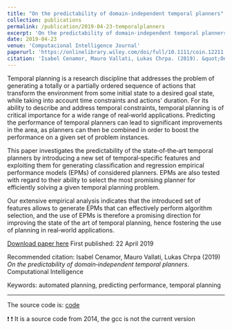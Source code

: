 ```yaml
---
title: "On the predictability of domain‐independent temporal planners"
collection: publications
permalink: /publication/2019-04-23-temporalplanners
excerpt: 'On the predictability of domain‐independent temporal planners'
date: 2019-04-23
venue: 'Computacional Intelligence Journal'
paperurl: 'https://onlinelibrary.wiley.com/doi/full/10.1111/coin.12211'
citation: 'Isabel Cenamor, Mauro Vallati, Lukas Chrpa. (2019). &quot;On the predictability of domain‐independent temporal planners.&quot;<i>Computational Intelligence</i>.'
---
```

Temporal planning is a research discipline that addresses the problem of generating a totally or a partially ordered sequence of actions that transform the environment from some initial state to a desired goal state, while taking into account time constraints and actions' duration. For its ability to describe and address temporal constraints, temporal planning is of critical importance for a wide range of real‐world applications. Predicting the performance of temporal planners can lead to significant improvements in the area, as planners can then be combined in order to boost the performance on a given set of problem instances.

This paper investigates the predictability of the state‐of‐the‐art temporal planners by introducing a new set of temporal‐specific features and exploiting them for generating classification and regression empirical performance models (EPMs) of considered planners. EPMs are also tested with regard to their ability to select the most promising planner for efficiently solving a given temporal planning problem.

Our extensive empirical analysis indicates that the introduced set of features allows to generate EPMs that can effectively perform algorithm selection, and the use of EPMs is therefore a promising direction for improving the state of the art of temporal planning, hence fostering the use of planning in real‐world applications.

[Download paper here](https://onlinelibrary.wiley.com/doi/full/10.1111/coin.12211)
First published: 22 April 2019

Recommended citation:
Isabel Cenamor, Mauro Vallati, Lukas Chrpa (2019)
<i>On the predictability of domain‐independent temporal planners</i>. 
Computational Intelligence

Keywords: automated planning, predicting performance, temporal planning

-------

The source code is: [code](https://github.com/icenamor/Temporal.git)


:exclamation:  :exclamation:  It is a source code from 2014, the gcc is not the current version 

